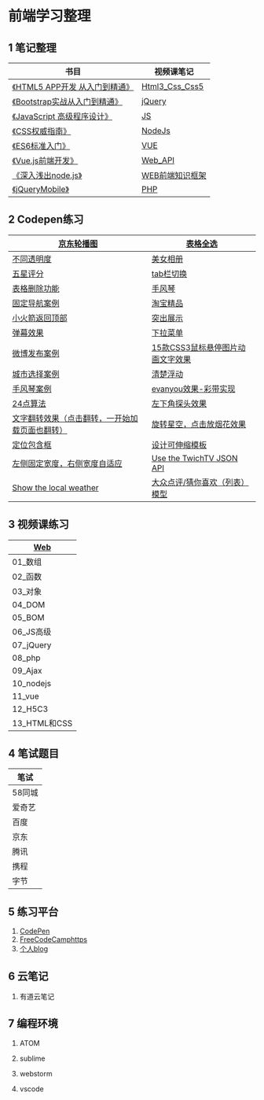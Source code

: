 # 前端学习整理
## 1 笔记整理


| 书目                                                         | 视频课笔记                                                   |
| ------------------------------------------------------------ | ------------------------------------------------------------ |
| [《HTML5 APP开发 从入门到精通》](http://note.youdao.com/noteshare?id=2cf4e90dc0cc540bd4b7ea33643d8491) | [Html3_Css_Css5](http://note.youdao.com/noteshare?id=ce0387cdc1d935732544a5c5f7ff42f7) |
| [《Bootstrap实战从入门到精通》](https://note.youdao.com/share/?id=e800d618891adad1c26b7b368c9c8419&type=notebook#/) | [jQuery](http://note.youdao.com/noteshare?id=83c9719ab167e9d96c6c66479322a671) |
| [《JavaScript 高级程序设计》](https://note.youdao.com/share/?id=60ce8412484a85dcf50f93d5bf9e7bac&type=notebook#/) | [JS](http://note.youdao.com/noteshare?id=614d3ef6b4269a9ef4ec09745963387b) |
| [ 《CSS权威指南》 ](http://note.youdao.com/noteshare?id=6494f24dd07145974db5e094a7ae07ff) | [NodeJs](http://note.youdao.com/noteshare?id=bc9551d954dd8c28733898c459bc073e) |
| [《ES6标准入门》](http://note.youdao.com/noteshare?id=0fa559970b80dd51ca7cc9d89190a4d0) | [VUE](http://note.youdao.com/noteshare?id=548d42b8304206366ff872078aa9f610) |
| [《Vue.js前端开发》](http://note.youdao.com/noteshare?id=b5c1ea0e8d5882d268df578fe46d0ff6) | [Web_API](http://note.youdao.com/noteshare?id=4ed010ab6e224ece3f319d38c5b12656) |
| [《深入浅出node.js》](http://note.youdao.com/noteshare?id=6f8e5218b45690a412a5a17799466172) | [WEB前端知识框架](http://note.youdao.com/noteshare?id=73db8bbb7655e0ea76be578d662aec6e) |
| [《jQueryMobile》](http://note.youdao.com/noteshare?id=c4a1e62217c5a87c128490f0f80b40ba) | [PHP](http://note.youdao.com/noteshare?id=67071b49a922ab745b1c37d7f262145e) |

## 2 Codepen练习

| [京东轮播图](https://codepen.io/vicky_Wang/pen/xJLdoG)       | [表格全选](https://codepen.io/vicky_Wang/pen/mjwKxm)         |
| ------------------------------------------------------------ | ------------------------------------------------------------ |
| [不同透明度](<https://codepen.io/vicky_Wang/pen/qyVELY>)     | [美女相册](https://codepen.io/vicky_Wang/pen/VBWXBx)         |
| [五星评分](<https://codepen.io/vicky_Wang/pen/mjqyBz>)       | [tab栏切换](https://codepen.io/vicky_Wang/pen/xJrPqq)        |
| [表格删除功能](<https://codepen.io/vicky_Wang/pen/LBzzMY>)   | [手风琴](https://codepen.io/vicky_Wang/pen/wxeqYo)           |
| [固定导航案例](<https://codepen.io/vicky_Wang/pen/xJXqpp>)   | [淘宝精品](https://codepen.io/vicky_Wang/pen/VBWbqp)         |
| [小火箭返回顶部](<https://codepen.io/vicky_Wang/pen/NBapNQ>) | [突出展示](https://codepen.io/vicky_Wang/pen/EpXmXq)         |
| [弹幕效果](<https://codepen.io/vicky_Wang/pen/BPdrXE>)       | [下拉菜单](https://codepen.io/vicky_Wang/pen/jpwmqx)         |
| [微博发布案例](<https://codepen.io/vicky_Wang/pen/MBvQRL>)   | [15款CSS3鼠标悬停图片动画文字效果](https://codepen.io/vicky_Wang/pen/EREbKK) |
| [城市选择案例](<https://codepen.io/vicky_Wang/pen/MBvrQm>)   | [清楚浮动](https://codepen.io/vicky_Wang/pen/aGYvZr)         |
| [手风琴案例](https://codepen.io/vicky_Wang/pen/QBMgOP)       | [evanyou效果-彩带实现](https://codepen.io/vicky_Wang/pen/BrEpBM) |
| [24点算法](https://codepen.io/vicky_Wang/pen/MVjQmy)         | [左下角探头效果](https://codepen.io/vicky_Wang/pen/JvYjEB)   |
| [文字翻转效果（点击翻转，一开始加载页面也翻转）](https://codepen.io/vicky_Wang/pen/PePoJw) | [旋转星空，点击放烟花效果](https://codepen.io/vicky_Wang/pen/LmpYeM) |
| [定位包含框](https://codepen.io/vicky_Wang/pen/zjWgQN)       | [设计可伸缩模板](https://codepen.io/vicky_Wang/pen/WJJPyQ)   |
| [左侧固定宽度，右侧宽度自适应](https://codepen.io/vicky_Wang/pen/LdmPKz) | [Use the TwichTV JSON API](https://codepen.io/vicky_Wang/pen/YagYdp) |
| [Show the local weather](https://codepen.io/vicky_Wang/pen/qxMMBB) | [大众点评/猜你喜欢（列表）模型](https://codepen.io/vicky_Wang/pen/PRwJya) |

## 3 视频课练习

| [Web](<https://github.com/WSYVicky/Web_Notes/tree/master/web>) |
| ------------------------------------------------------------ |
| 01_数组                                                      |
| 02_函数                                                      |
| 03_对象                                                      |
| 04_DOM                                                       |
| 05_BOM                                                       |
| 06_JS高级                                                    |
| 07_jQuery                                                    |
| 08_php                                                       |
| 09_Ajax                                                      |
| 10_nodejs                                                    |
| 11_vue                                                       |
| 12_H5C3                                                      |
| 13_HTML和CSS                                                 |

## 4 笔试题目

| 笔试   |
| ------ |
| 58同城 |
| 爱奇艺 |
| 百度   |
| 京东   |
| 腾讯   |
| 携程   |
| 字节   |

## 5 练习平台

1. [CodePen](https://github.com/WSYVicky)
1. [FreeCodeCamphttps](https://freecodecamp.cn/map)
1. [个人blog](https://wsyvicky.github.io)

## 6 云笔记
1. 有道云笔记

## 7 编程环境
1. ATOM
1. sublime
1. webstorm

4. vscode